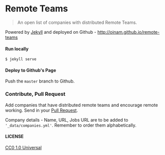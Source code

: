 # Remote Teams

> An open list of companies with distributed Remote Teams.

Powered by [Jekyll](http://jekyllrb.com/) and deployed on Github - http://oinam.github.io/remote-teams

#### Run locally

```
$ jekyll serve
```

#### Deploy to Github's Page

Push the ```master``` branch to Github.

### Contribute, Pull Request

Add companies that have distributed remote teams and encourage remote working. Send in your [Pull Request](https://help.github.com/articles/creating-a-pull-request).

Company details - Name, URL, Jobs URL are to be added to ```'_data/companies.yml'```. Remember to order them alphabetically.

#### LICENSE

[CC0 1.0 Universal](https://creativecommons.org/publicdomain/zero/1.0/)
